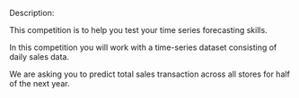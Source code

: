 Description:

This competition is to help you test your time series forecasting skills.

In this competition you will work with a time-series dataset consisting of daily sales data.

We are asking you to predict total sales transaction across all stores for half of the next year.
